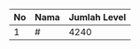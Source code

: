 | No | Nama            | Jumlah Level |
|----|-----------------|--------------|
| 1  | #    |    4240        |
